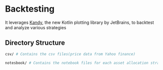 # Backtesting

It leverages [Kandy](https://github.com/Kotlin/kandy), the new Kotlin plotting library by JetBrains, to backtest and analyze various strategies

## Directory Structure

```bash
csv/ # Contains the csv files(price data from Yahoo finance) 

notesbook/ # Contains the notebook files for each asset allocation strategy
```

